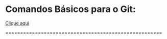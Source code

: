 # Comandos Básicos para o Git:

[Clique aqui](https://gist.github.com/leocomelli/2545add34e4fec21ec16)

=====================================================


